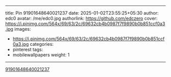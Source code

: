 
---
title: Pin 91901648640021237
date: 2025-01-02T23:55:25+05:30
author: edc0
avatar: /me/edc0.jpg
authorlink: https://github.com/edczero
cover: https://i.pinimg.com/564x/69/63/2c/69632cb4b0987f7f9890b0b851ccf0a3.jpg
images:
   - https://i.pinimg.com/564x/69/63/2c/69632cb4b0987f7f9890b0b851ccf0a3.jpg
categories:
  - pinterest
tags:
  - mobilewallpapers
weight: 1
---

<!--more-->

[91901648640021237](https://in.pinterest.com/pin/91901648640021237/)

	